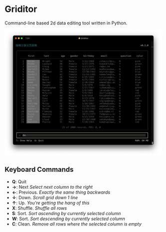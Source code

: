 # Griditor

Command-line based 2d data editing tool written in Python.

![Griditor](./griditor.png)

## Keyboard Commands
- **Q**: Quit
- **→**: Next  *Select next column to the right*
- **←**: Previous. *Exactly the same thing backwards*
- **↓**: Down. *Scroll grid down 1 line*
- **↑**: Up. *You're getting the hang of this*
- **X**: Shuffle. *Shuffle all rows*
- **S**: Sort. *Sort ascending by currently selected column*
- **W**: Sort. *Sort descending by currently selected column*
- **C**: Clean. *Remove all rows where the selected column is empty*
